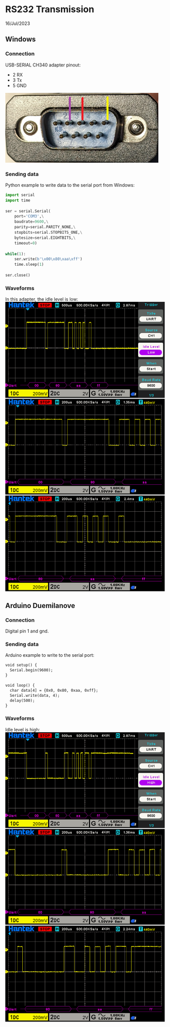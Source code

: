 # RS232 Transmission
16/Jul/2023

## Windows 
### Connection
USB-SERIAL CH340 adapter pinout:
- 2 RX
- 3 Tx
- 5 GND

![:)](serial-port.png)

### Sending data
Python example to write data to the serial port from Windows:
```python
import serial
import time

ser = serial.Serial(
    port='COM3',\
    baudrate=9600,\
    parity=serial.PARITY_NONE,\
    stopbits=serial.STOPBITS_ONE,\
    bytesize=serial.EIGHTBITS,\
    timeout=0)

while(1):
    ser.write(b'\x00\x80\xaa\xff')
    time.sleep(1)

ser.close()
```

### Waveforms
In this adapter, the idle level is low:
![:)](windows-rs232.1.bmp)
![:)](windows-rs232.2.bmp)
![:)](windows-rs232.3.bmp)

## Arduino Duemilanove

### Connection
Digital pin 1 and gnd.

### Sending data 
Arduino example to write to the serial port:
```arduino
void setup() {
  Serial.begin(9600);
}

void loop() {
  char data[4] = {0x0, 0x80, 0xaa, 0xff};
  Serial.write(data, 4);
  delay(500);
}
```
### Waveforms
Idle level is high:
![:)](arduino-rs232.3.bmp)
![:)](arduino-rs232.1.bmp)
![:)](arduino-rs232.2.bmp)
